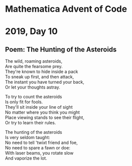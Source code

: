 # Mathematica Advent of Code  
# 2019, Day 10  
    
## Poem: The Hunting of the Asteroids  
    
The wild, roaming asteroids,  
Are quite the fearsome prey.  
They're known to hide inside a pack  
To sneak up first, and then attack,  
The instant you have turned your back,  
Or let your thoughts astray.  
  
To try to count the asteroids  
Is only fit for fools.  
They'll sit inside your line of sight  
No matter where you think you might  
Place viewing stands to see their flight,  
Or try to learn their rules.  
  
The hunting of the asteroids  
Is very seldom taught:  
No need to tell 'twixt friend and foe,  
No need to spare a fawn or doe:  
With laser beams, you rotate slow   
And vaporize the lot.

